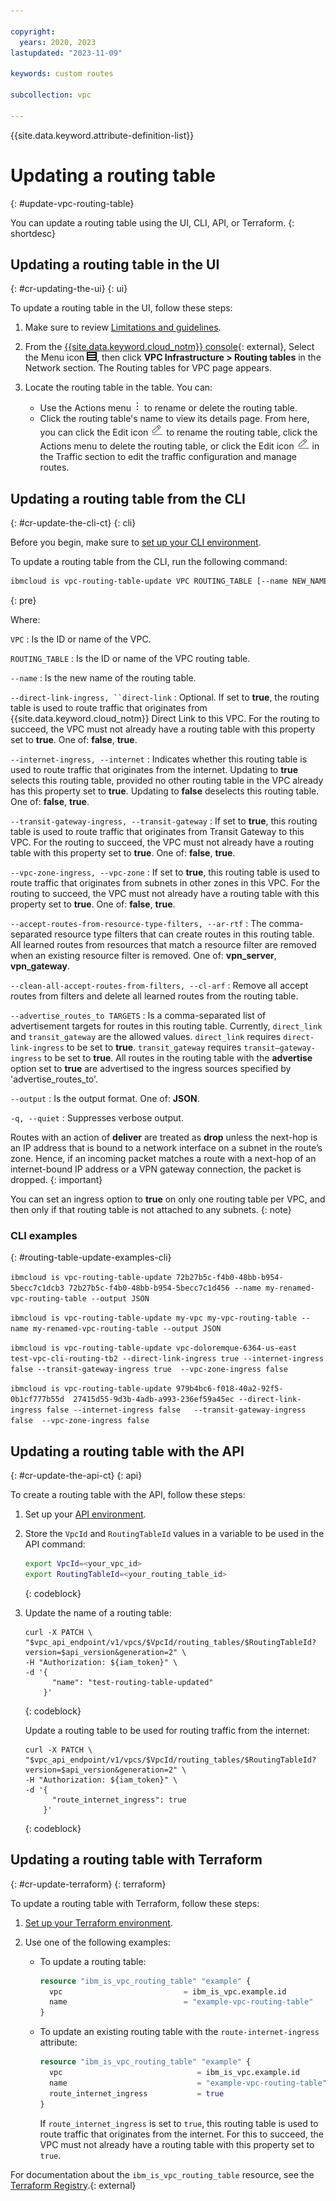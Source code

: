 ```yaml
---

copyright:
  years: 2020, 2023
lastupdated: "2023-11-09"

keywords: custom routes

subcollection: vpc

---
```


{{site.data.keyword.attribute-definition-list}}

# Updating a routing table
{: #update-vpc-routing-table}

You can update a routing table using the UI, CLI, API, or Terraform.
{: shortdesc}

## Updating a routing table in the UI
{: #cr-updating-the-ui}
{: ui}

To update a routing table in the UI, follow these steps:

1. Make sure to review [Limitations and guidelines](/docs/vpc?topic=vpc-about-custom-routes&interface=ui#limitations-custom-routes).
1. From the [{{site.data.keyword.cloud_notm}} console](/login){: external}, Select the Menu icon ![Navigation Menu](/images/menu_icon.png), then click **VPC Infrastructure > Routing tables** in the Network section. The Routing tables for VPC page appears.
1. Locate the routing table in the table. You can:

   * Use the Actions menu ![Actions menu](images/overflow.png) to rename or delete the routing table.
   * Click the routing table's name to view its details page. From here, you can click the Edit icon ![Edit icon](/images/edit.png) to rename the routing table, click the Actions menu to delete the routing table, or click the Edit icon ![Edit icon](/images/edit.png) in the Traffic section to edit the traffic configuration and manage routes.

## Updating a routing table from the CLI
{: #cr-update-the-cli-ct}
{: cli}

Before you begin, make sure to [set up your CLI environment](/docs/vpc?topic=vpc-infrastructure-cli-plugin-vpc-reference).

To update a routing table from the CLI, run the following command:

```sh
ibmcloud is vpc-routing-table-update VPC ROUTING_TABLE [--name NEW_NAME] [--direct-link-ingress false | true] [--internet-ingress, --internet false | true] [--transit-gateway-ingress false | true] [--vpc-zone-ingress false | true] [--accept-routes-from-resource-type-filters, --ar-rtf vpn_server | vpn_gateway | --clean-all-accept-routes-from-filters, --cl-arf] [--advertise_routes_to TARGETS] [--output JSON] [-q, --quiet]
```
{: pre}

Where:

`VPC`
:   Is the ID or name of the VPC.

`ROUTING_TABLE`
:   Is the ID or name of the VPC routing table.

`--name`
:   Is the new name of the routing table.

`--direct-link-ingress, ``direct-link`
:   Optional. If set to **true**, the routing table is used to route traffic that originates from {{site.data.keyword.cloud_notm}} Direct Link to this VPC. For the routing to succeed, the VPC must not already have a routing table with this property set to **true**. One of: **false**, **true**.

`--internet-ingress, --internet`
:   Indicates whether this routing table is used to route traffic that originates from the internet. Updating to **true** selects this routing table, provided no other routing table in the VPC already has this property set to **true**. Updating to **false** deselects this routing table. One of: **false**, **true**.

`--transit-gateway-ingress, --transit-gateway`
:   If set to **true**, this routing table is used to route traffic that originates from Transit Gateway to this VPC. For the routing to succeed, the VPC must not already have a routing table with this property set to **true**. One of: **false**, **true**.

`--vpc-zone-ingress, --vpc-zone`
:   If set to **true**, this routing table is used to route traffic that originates from subnets in other zones in this VPC. For the routing to succeed, the VPC must not already have a routing table with this property set to **true**. One of: **false**, **true**.

`--accept-routes-from-resource-type-filters, --ar-rtf`
:   The comma-separated resource type filters that can create routes in this routing table. All learned routes from resources that match a resource filter are removed when an existing resource filter is removed. One of: **vpn_server**, **vpn_gateway**.

`--clean-all-accept-routes-from-filters, --cl-arf`
:   Remove all accept routes from filters and delete all learned routes from the routing table.

`--advertise_routes_to TARGETS`
:   Is a comma-separated list of advertisement targets for routes in this routing table. Currently, `direct_link` and `transit_gateway` are the allowed values. `direct_link` requires `direct-link-ingress` to be set to **true**. `transit_gateway` requires `transit—gateway-ingress` to be set to **true**. All routes in the routing table with the **advertise** option set to **true** are advertised to the ingress sources specified by 'advertise_routes_to'.

`--output`
:   Is the output format. One of: **JSON**.

`-q, --quiet`
:   Suppresses verbose output.

Routes with an action of **deliver** are treated as **drop** unless the next-hop is an IP address that is bound to a network interface on a subnet in the route’s zone. Hence, if an incoming packet matches a route with a next-hop of an internet-bound IP address or a VPN gateway connection, the packet is dropped.
{: important}

You can set an ingress option to **true** on only one routing table per VPC, and then only if that routing table is not attached to any subnets.
{: note}

### CLI examples
{: #routing-table-update-examples-cli}

`ibmcloud is vpc-routing-table-update 72b27b5c-f4b0-48bb-b954-5becc7c1dcb3 72b27b5c-f4b0-48bb-b954-5becc7c1d456 --name my-renamed-vpc-routing-table --output JSON`

`ibmcloud is vpc-routing-table-update my-vpc my-vpc-routing-table --name my-renamed-vpc-routing-table --output JSON`

`ibmcloud is vpc-routing-table-update vpc-doloremque-6364-us-east  test-vpc-cli-routing-tb2 --direct-link-ingress true --internet-ingress false --transit-gateway-ingress true  --vpc-zone-ingress false`

`ibmcloud is vpc-routing-table-update 979b4bc6-f018-40a2-92f5-0b1cf777b55d  27415d55-9d3b-4adb-a993-236ef59a45ec --direct-link-ingress false --internet-ingress false   --transit-gateway-ingress false  --vpc-zone-ingress false`

## Updating a routing table with the API
{: #cr-update-the-api-ct}
{: api}

To create a routing table with the API, follow these steps:

1. Set up your [API environment](/docs/vpc?topic=vpc-set-up-environment#api-prerequisites-setup).
1. Store the `VpcId` and `RoutingTableId` values in a variable to be used in the API command:

    ```sh
    export VpcId=<your_vpc_id>
    export RoutingTableId=<your_routing_table_id>
    ```
    {: codeblock}

1.  Update the name of a routing table:

    ```curl
    curl -X PATCH \
    "$vpc_api_endpoint/v1/vpcs/$VpcId/routing_tables/$RoutingTableId?version=$api_version&generation=2" \
    -H "Authorization: ${iam_token}" \
    -d '{
          "name": "test-routing-table-updated"
        }'
    ```
    {: codeblock}

    Update a routing table to be used for routing traffic from the internet:

    ```curl
    curl -X PATCH \
    "$vpc_api_endpoint/v1/vpcs/$VpcId/routing_tables/$RoutingTableId?version=$api_version&generation=2" \
    -H "Authorization: ${iam_token}" \
    -d '{
          "route_internet_ingress": true
        }'
    ```
    {: codeblock}

## Updating a routing table with Terraform
{: #cr-update-terraform}
{: terraform}

To update a routing table with Terraform, follow these steps:

1. [Set up your Terraform environment](/docs/vpc?topic=vpc-terraform-setup).
1. Use one of the following examples:

   * To update a routing table:

      ```terraform
      resource "ibm_is_vpc_routing_table" "example" {
        vpc                           = ibm_is_vpc.example.id
        name                          = "example-vpc-routing-table"
      }
      ```

   * To update an existing routing table with the `route-internet-ingress` attribute:

      ```terraform
      resource "ibm_is_vpc_routing_table" "example" {
        vpc                              = ibm_is_vpc.example.id
        name                             = "example-vpc-routing-table"
        route_internet_ingress           = true
      }
      ```

      If `route_internet_ingress` is set to `true`, this routing table is used to route traffic that originates from the internet. For this to succeed, the VPC must not already have a routing table with this property set to `true`.

For documentation about the `ibm_is_vpc_routing_table` resource, see the [Terraform Registry](https://registry.terraform.io/providers/IBM-Cloud/ibm/latest/docs/resources/is_vpc_routing_table).{: external}
